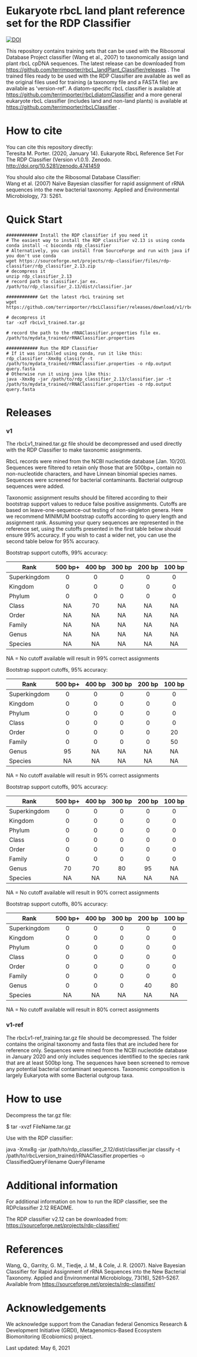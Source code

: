 # Eukaryote rbcL land plant reference set for the RDP Classifier

[![DOI](https://zenodo.org/badge/DOI/10.5281/zenodo.4741459.svg)](https://doi.org/10.5281/zenodo.4741459)  

This repository contains training sets that can be used with the Ribosomal Database Project classifier (Wang et al., 2007) to taxonomically assign land plant rbcL cpDNA sequences.  The latest release can be downloaded from https://github.com/terrimporter/rbcL_landPlant_Classifier/releases .  The trained files ready to be used with the RDP Classifier are available as well as the original files used for training (a taxonomy file and a FASTA file) are available as 'version-ref'.  A diatom-specific rbcL classifier is available at https://github.com/terrimporter/rbcLdiatomClassifier and a more general eukaryote rbcL classifier (includes land and non-land plants) is available at https://github.com/terrimporter/rbcLClassifier .

# How to cite

You can cite this repository directly:  
Teresita M. Porter. (2020, January 14). Eukaryote RbcL Reference Set For The RDP Classifier (Version v1.0.1). Zenodo. http://doi.org/10.5281/zenodo.4741459  

You should also cite the Ribosomal Database Classifier:  
Wang et al. (2007) Naïve Bayesian classifier for rapid assignment of rRNA sequences into the new bacterial taxonomy.  Applied and Environmental Microbiology, 73: 5261.

# Quick Start
```linux
############ Install the RDP classifier if you need it
# The easiest way to install the RDP classifier v2.13 is using conda
conda install -c bioconda rdp_classifier
# Alternatively, you can install from SourceForge and run with java if you don't use conda
wget https://sourceforge.net/projects/rdp-classifier/files/rdp-classifier/rdp_classifier_2.13.zip
# decompress it
unzip rdp_classifier_2.13
# record path to classifier.jar ex. /path/to/rdp_classifier_2.13/dist/classifier.jar

############ Get the latest rbcL training set
wget https://github.com/terrimporter/rbcLClassifier/releases/download/v1/rbcLv1_trained.tar.gz

# decompress it
tar -xzf rbcLv1_trained.tar.gz

# record the path to the rRNAClassifier.properties file ex. /path/to/mydata_trained/rRNAClassifier.properties

############ Run the RDP Classifier 
# If it was installed using conda, run it like this:
rdp_classifier -Xmx8g classify -t /path/to/mydata_trained/rRNAClassifier.properties -o rdp.output query.fasta
# Otherwise run it using java like this:
java -Xmx8g -jar /path/to/rdp_classifier_2.13/classifier.jar -t /path/to/mydata_trained/rRNAClassifier.properties -o rdp.output query.fasta
```

# Releases

### v1

The rbcLv1_trained.tar.gz file should be decompressed and used directly with the RDP Classifier to make taxonomic assignments.  

RbcL records were mined from the NCBI nucleotide database [Jan. 10/20]. Sequences were filtered to retain only those that are 500bp+, contain no non-nucleotide characters, and have Linnean binomial species names.  Sequences were screened for bacterial contaminants. Bacterial outgroup sequences were added.

Taxonomic assignment results should be filtered according to their bootstrap support values to reduce false positive assignments. Cutoffs are based on leave-one-sequence-out testing of non-singleton genera. Here we recommend MINIMUM bootstrap cutoffs according to query length and assignment rank. Assuming your query sequences are represented in the reference set, using the cutoffs presented in the first table below should ensure 99% accuracy. If you wish to cast a wider net, you can use the second table below for 95% accuracy.

Bootstrap support cutoffs, 99% accuracy:

Rank | 500 bp+ | 400 bp | 300 bp | 200 bp | 100 bp 
--- |:---:|:---:|:---:|:---:|:---:
Superkingdom | 0 | 0 | 0 | 0 | 0 
Kingdom | 0 | 0 | 0 | 0 | 0 
Phylum | 0 | 0 | 0 | 0 | 0   
Class | NA | 70 | NA | NA | NA 
Order | NA | NA | NA | NA | NA 
Family | NA | NA | NA | NA | NA 
Genus | NA | NA | NA | NA | NA  
Species | NA | NA | NA| NA | NA 

NA = No cutoff available will result in 99% correct assignments

Bootstrap support cutoffs, 95% accuracy:

Rank | 500 bp+ | 400 bp | 300 bp | 200 bp | 100 bp  
--- |:---:|:---:|:---:|:---:|:---:  
Superkingdom | 0 | 0 | 0 | 0 | 0  
Kingdom | 0 | 0 | 0 | 0 | 0  
Phylum | 0 | 0 | 0 | 0 | 0   
Class | 0 | 0 | 0 | 0 | 0  
Order | 0 | 0 | 0 | 0 | 20  
Family | 0 | 0 | 0 | 0 | 50  
Genus | 95 | NA | NA | NA | NA   
Species | NA | NA | NA | NA | NA  

NA = No cutoff available will result in 95% correct assignments

Bootstrap support cutoffs, 90% accuracy:  

Rank | 500 bp+ | 400 bp | 300 bp | 200 bp | 100 bp  
--- |:---:|:---:|:---:|:---:|:---:  
Superkingdom | 0 | 0 | 0 | 0 | 0  
Kingdom | 0 | 0 | 0 | 0 | 0  
Phylum | 0 | 0 | 0 | 0 | 0   
Class | 0 | 0 | 0 | 0 | 0  
Order | 0 | 0 | 0 | 0 | 0  
Family | 0 | 0 | 0 | 0 | 0  
Genus | 70 | 70 | 80 | 95 | NA   
Species | NA | NA | NA | NA | NA  

NA = No cutoff available will result in 90% correct assignments

Bootstrap support cutoffs, 80% accuracy:  

Rank | 500 bp+ | 400 bp | 300 bp | 200 bp | 100 bp  
--- |:---:|:---:|:---:|:---:|:---:  
Superkingdom | 0 | 0 | 0 | 0 | 0  
Kingdom | 0 | 0 | 0 | 0 | 0  
Phylum | 0 | 0 | 0 | 0 | 0   
Class | 0 | 0 | 0 | 0 | 0  
Order | 0 | 0 | 0 | 0 | 0  
Family | 0 | 0 | 0 | 0 | 0  
Genus | 0 | 0 | 0 | 40 | 80   
Species | NA | NA | NA | NA | NA  

NA = No cutoff available will result in 80% correct assignments  

### v1-ref

The rbcLv1-ref_training.tar.gz file should be decompressed.  The folder contains the original taxonomy and fasta files that are included here for reference only.  Sequences were mined from the NCBI nucleotide database in January 2020 and only includes sequences identified to the species rank that are at least 500bp long.  The sequences have been screened to remove any potential bacterial contaminant sequences.  Taxonomic composition is largely Eukaryota with some Bacterial outgroup taxa.  

# How to use

Decompress the tar.gz file:

$ tar -xvzf FileName.tar.gz

Use with the RDP classifier:

java -Xmx8g -jar /path/to/rdp_classifier_2.12/dist/classifier.jar classify -t /path/to/rbcLversion_trained/rRNAClassifier.properties -o ClassifiedQueryFilename QueryFilename

# Additional information

For additional information on how to run the RDP classifier, see the RDPclassifier 2.12 README.

The RDP classifier v2.12 can be downloaded from:
https://sourceforge.net/projects/rdp-classifier/

# References

Wang, Q., Garrity, G. M., Tiedje, J. M., & Cole, J. R. (2007). Naive Bayesian Classifier for Rapid Assignment of rRNA Sequences into the New Bacterial Taxonomy. Applied and Environmental Microbiology, 73(16), 5261–5267. Available from https://sourceforge.net/projects/rdp-classifier/

# Acknowledgements

We acknowledge support from the Canadian federal Genomics Research & Development Initiative (GRDI), Metagenomics-Based Ecosystem Biomonitoring (Ecobiomics) project.

Last updated: May 6, 2021
